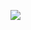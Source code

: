 <a href="https://opgc.me/#/users/mingseok" target="_blank"><img src="https://api.opgc.me/githubs/users/mingseok/tag/?theme=basic" /></a>
